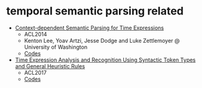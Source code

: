 # temporal semantic parsing related
* [Context-dependent Semantic Parsing for Time Expressions](https://homes.cs.washington.edu/~kentonl/pub/ladz-acl.2014.pdf)
  - ACL2014
  - Kenton Lee, Yoav Artzi, Jesse Dodge and Luke Zettlemoyer @ University of Washington
  - [Codes](https://bitbucket.org/kentonl/uwtime-standalone)
* [Time Expression Analysis and Recognition Using Syntactic Token Types and General Heuristic Rules](http://www.aclweb.org/anthology/P17-1039)
  - ACL2017
  - [Codes](https://github.com/zhongxiaoshi/syntime)
